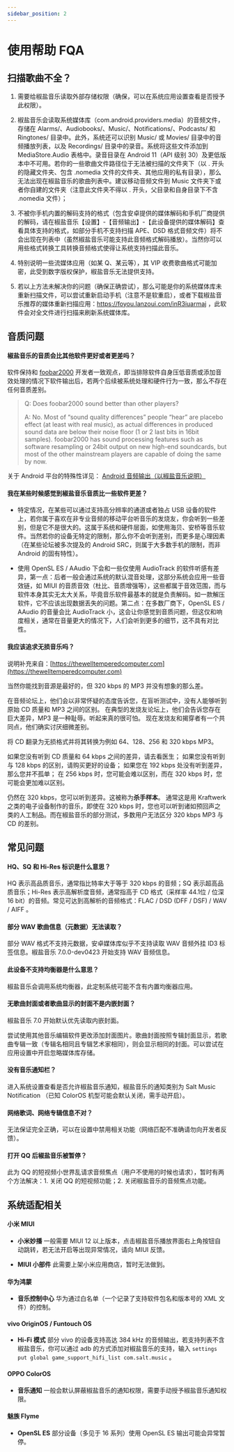 ```yaml
---
sidebar_position: 2
---
```


# 使用帮助 FQA

## 扫描歌曲不全？

1. 需要给椒盐音乐读取外部存储权限（确保，可以在系统应用设置查看是否授予此权限）。

2. 椒盐音乐会读取系统媒体库（com.android.providers.media）的音频文件，存储在 Alarms/、Audiobooks/、Music/、Notifications/、Podcasts/ 和 Ringtones/ 目录中。此外，系统还可以识别 Music/ 或 Movies/ 目录中的音频播放列表，以及 Recordings/ 目录中的录音。系统将这些文件添加到 MediaStore.Audio 表格中。录音目录在 Android 11（API 级别 30）及更低版本中不可用。若你的一些歌曲文件路径位于无法被扫描的文件夹下（以 . 开头的隐藏文件夹、包含 .nomedia 文件的文件夹、其他应用的私有目录），那么无法出现在椒盐音乐的歌曲列表中。建议移动音频文件到 Music 文件夹下或者你自建的文件夹（注意此文件夹不得以 . 开头，父目录和自身目录下不含 .nomedia 文件）；
              
3. 不被你手机内置的解码支持的格式（包含安卓提供的媒体解码和手机厂商提供的解码，请在椒盐音乐【设置】-【音频输出】-【此设备提供的媒体解码】查看具体支持的格式，如部分手机不支持扫描 APE、DSD 格式音频文件）将不会出现在列表中（虽然椒盐音乐可能支持此音频格式解码播放）。当然你可以用些格式转换工具转换音频格式使得让系统支持扫描此音乐。   

4. 特别说明一些流媒体应用（如某 Q、某云等），其 VIP 收费歌曲格式可能加密，此受到数字版权保护，椒盐音乐无法提供支持。
                            
5. 若以上方法未解决你的问题（确保正确尝试），那么可能是你的系统媒体库未重新扫描文件，可以尝试重新启动手机（注意不是软重启），或者下载椒盐音乐推荐的媒体重新扫描应用：https://foyou.lanzoui.com/inR3iuarmaj ，此软件会对全文件进行扫描来刷新系统媒体库。

## 音质问题

#### 椒盐音乐的音质会比其他软件更好或者更差吗？

软件保持和 [foobar2000](https://www.foobar2000.org/) 开发者一致观点，即当排除软件自身压低音质或添加音效处理的情况下软件输出后，若两个后续被系统处理和硬件行为一致，那么不存在任何音质差别。

> Q: Does foobar2000 sound better than other players?
>
> A: No. Most of “sound quality differences” people “hear” are placebo effect (at least with real music), as actual differences in produced sound data are below their noise floor (1 or 2 last bits in 16bit samples). foobar2000 has sound processing features such as software resampling or 24bit output on new high-end soundcards, but most of the other mainstream players are capable of doing the same by now.

关于 Android 平台的特殊性详见： [Android 音频输出（以椒盐音乐说明）](../max-audio/android-audio) 

#### 我在某些时候感觉到椒盐音乐音质比一些软件更差？

- 特定情况，在某些可以通过支持高分辨率的通道或者独占 USB 设备的软件上，若你属于喜欢在非专业音频的移动平台听音乐的发烧友，你会听到一些差别，但是它不是很大的。这属于系统和硬件层面，如使用海贝、安桥等音乐软件。当然若你的设备无特定的限制，那么你不会听到差别，而更多是心理因素（在某些论坛被多次提及的 Android SRC，则属于大多数手机的限制，而非 Android 的固有特性）。

- 使用 OpenSL ES / AAudio 下会和一些仅使用 AudioTrack 的软件听感有差异，第一点：后者一般会通过系统的默认混音处理，这部分系统会应用一些音效链，如 MIUI 的音质音效（杜比、音质增强等），这些都属于音效范围，而与软件本身其实无太大关系，毕竟音乐软件最基本的就是负责解码。如一款解压软件，它不应该出现数据丢失的问题。第二点：在多数厂商下，OpenSL ES / AAudio 的音量会比 AudioTrack 小，这会让你感觉到音质问题，但这仅和响度相关，通常在音量更大的情况下，人们会听到更多的细节，这不具有对比性。

#### 我应该追求无损音乐吗？

说明补充来自：[https://thewelltemperedcomputer.com](https://thewelltemperedcomputer.com)

当然你能找到音源是最好的，但 320 kbps 的 MP3 并没有想象的那么差。

在音频论坛上，他们会以非常怀疑的态度告诉您，在盲听测试中，没有人能够听到原始 CD 质量和 MP3 之间的区别。
在典型的发烧友论坛上，他们会告诉您存在巨大差异，MP3 是一种耻辱。听起来真的很可怕。
现在发烧友和揭穿者有一个共同点，他们确实讨厌细微差别。

将 CD 翻录为无损格式并将其转换为例如 64、128、256 和 320 kbps MP3。

如果您没有听到 CD 质量和 64 kbps 之间的差异，请去看医生；
如果您没有听到与 128 kbps 的区别，请购买更好的设备；
如果您在 192 kbps 处没有听到差异，那么您并不孤单；
在 256 kbps 时，您可能会难以区别，而在 320 kbps 时，您可能会更加难以区别。

仍然在 320 kbps，您可以听到差异。这被称为**杀手样本**。
通常这是用 Kraftwerk 之类的电子设备制作的音乐，即使在 320 kbps 时，您也可以听到诸如预回声之类的人工制品。而在椒盐音乐的部分测试，多数用户无法区分 320 kbps MP3 与 CD 的差别。

## 常见问题

#### HQ、SQ 和 Hi-Res 标识是什么意思？

HQ 表示高品质音乐，通常指比特率大于等于 320 kbps 的音频；SQ 表示超高品质音乐；Hi-Res 表示高解析度音频，通常指高于 CD 格式（采样率 44.1位 / 位深 16 bit）的音频。常见可达到高解析的音频格式：FLAC / DSD (DFF / DSF) / WAV / AIFF 。

#### 部分 WAV 歌曲信息（元数据）无法读取？

部分 WAV 格式不支持元数据，安卓媒体库似乎不支持读取 WAV 音频外挂 ID3 标签信息。椒盐音乐 7.0.0-dev0423 开始支持 WAV 音频信息。

#### 此设备不支持均衡器是什么意思？

椒盐音乐会调用系统均衡器，此定制系统可能不含有内置均衡器应用。

#### 无歌曲封面或者歌曲显示的封面不是内嵌封面？

椒盐音乐 7.0 开始默认优先读取内嵌封面。

尝试使用其他音乐编辑软件更改添加封面图片。歌曲封面按照专辑封面显示，若歌曲专辑一致（专辑名相同且专辑艺术家相同），则会显示相同的封面。可以尝试在应用设置中开启忽略媒体库存储。

#### 没有音乐通知栏？

进入系统设置查看是否允许椒盐音乐通知，椒盐音乐的通知类别为 Salt Music Notification （已知 ColorOS 机型可能会默认关闭，需手动开启）。

#### 网络歌词、网络专辑信息不对？

无法保证完全正确，可以在设置中禁用相关功能（网络匹配不准确请勿向开发者反馈）。

#### 打开 QQ 后椒盐音乐被暂停？

此为 QQ 的短视频小世界乱请求音频焦点（用户不使用的时候也请求），暂时有两个方法解决：1. 关闭 QQ 的短视频功能；2. 关闭椒盐音乐的音频焦点功能。

## 系统适配相关

#### 小米 MIUI

- **小米妙播** 一般需要 MIUI 12 以上版本，点击椒盐音乐播放界面右上角按钮自动跳转，若无法开启等出现异常情况，请向 MIUI 反馈。

- **MIUI 小部件** 此需要上架小米应用商店，暂时无法做到。

#### 华为鸿蒙

- **音乐控制中心** 华为通过白名单（一个记录了支持软件包名和版本号的 XML 文件）的控制。

#### vivo OriginOS / Funtouch OS

- **Hi-Fi 模式** 部分 vivo 的设备支持高达 384 kHz 的音频输出，若支持列表不含椒盐音乐，你可以通过 adb 的方式添加对椒盐音乐的支持，输入 `settings put global game_support_hifi_list com.salt.music` 。

#### OPPO ColorOS

- **音乐通知** 一般会默认屏蔽椒盐音乐的通知权限，需要手动授予椒盐音乐通知权限。

#### 魅族 Flyme

- **OpenSL ES** 部分设备（多见于 16 系列）使用 OpenSL ES 输出可能会异常暂停。